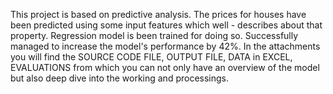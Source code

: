 This project is based on predictive analysis. 
The prices for houses have been predicted using some input features which well - describes about that property. Regression model is been trained for doing so. Successfully managed to increase the model's performance by 42%. 
In the attachments you will find the SOURCE CODE FILE, OUTPUT FILE, DATA in EXCEL, EVALUATIONS from which you can not only have an overview of the model but also deep dive into the working and processings.
